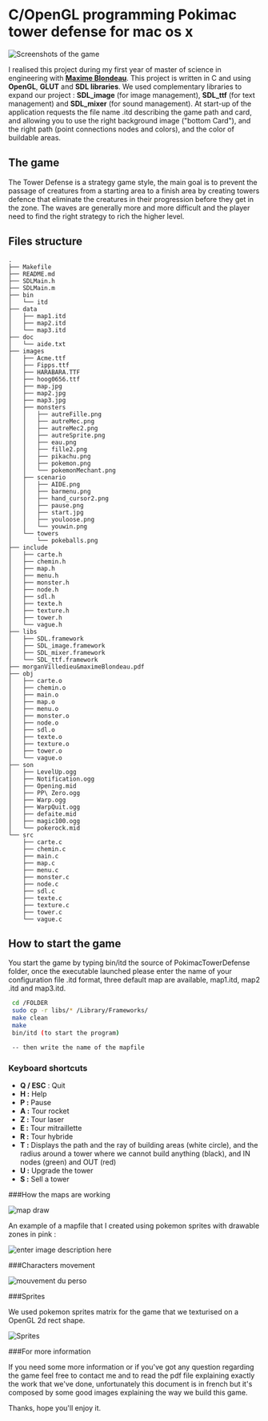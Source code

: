C/OpenGL programming Pokimac tower defense for mac os x
===================

![Screenshots of the game](http://s24.postimg.org/4h1r6hg39/example.jpg)


I realised this project during my first year of master of science in engineering with **[Maxime Blondeau](http://maximeblondeau.com/)**. This project is written in C and using **OpenGL**, **GLUT** and **SDL libraries**. We used complementary libraries to expand our project : **SDL_image** (for image management), **SDL_ttf** (for text management) and **SDL_mixer** (for sound management). At start-up of the application requests the file name .itd describing the game path and card, and allowing you to use the right background image ("bottom Card"), and the right path (point connections nodes and colors), and the color of buildable areas.



The game
-------------

The Tower Defense is a strategy game style, the main goal is to prevent the passage of creatures from a starting area to a finish area by creating towers defence that eliminate the creatures in their progression before they get in the zone. The waves are generally more and more difficult and the player need to find the right strategy to rich the higher level.




Files structure
-------------------

```
.
├── Makefile
├── README.md
├── SDLMain.h
├── SDLMain.m
├── bin
│   └── itd
├── data
│   ├── map1.itd
│   ├── map2.itd
│   └── map3.itd
├── doc
│   └── aide.txt
├── images
│   ├── Acme.ttf
│   ├── Fipps.ttf
│   ├── HARABARA.TTF
│   ├── hoog0656.ttf
│   ├── map.jpg
│   ├── map2.jpg
│   ├── map3.jpg
│   ├── monsters
│   │   ├── autreFille.png
│   │   ├── autreMec.png
│   │   ├── autreMec2.png
│   │   ├── autreSprite.png
│   │   ├── eau.png
│   │   ├── fille2.png
│   │   ├── pikachu.png
│   │   ├── pokemon.png
│   │   └── pokemonMechant.png
│   ├── scenario
│   │   ├── AIDE.png
│   │   ├── barmenu.png
│   │   ├── hand_cursor2.png
│   │   ├── pause.png
│   │   ├── start.jpg
│   │   ├── youloose.png
│   │   └── youwin.png
│   └── towers
│       └── pokeballs.png
├── include
│   ├── carte.h
│   ├── chemin.h
│   ├── map.h
│   ├── menu.h
│   ├── monster.h
│   ├── node.h
│   ├── sdl.h
│   ├── texte.h
│   ├── texture.h
│   ├── tower.h
│   └── vague.h
├── libs
│   ├── SDL.framework
│   ├── SDL_image.framework
│   ├── SDL_mixer.framework
│   └── SDL_ttf.framework
├── morganVilledieu&maximeBlondeau.pdf
├── obj
│   ├── carte.o
│   ├── chemin.o
│   ├── main.o
│   ├── map.o
│   ├── menu.o
│   ├── monster.o
│   ├── node.o
│   ├── sdl.o
│   ├── texte.o
│   ├── texture.o
│   ├── tower.o
│   └── vague.o
├── son
│   ├── LevelUp.ogg
│   ├── Notification.ogg
│   ├── Opening.mid
│   ├── PP\ Zero.ogg
│   ├── Warp.ogg
│   ├── WarpQuit.ogg
│   ├── defaite.mid
│   ├── magic100.ogg
│   └── pokerock.mid
└── src
    ├── carte.c
    ├── chemin.c
    ├── main.c
    ├── map.c
    ├── menu.c
    ├── monster.c
    ├── node.c
    ├── sdl.c
    ├── texte.c
    ├── texture.c
    ├── tower.c
    └── vague.c
```



How to start the game
-------------

You start the game by typing bin/itd the source of PokimacTowerDefense folder, once the executable launched please enter the name of your configuration file .itd format, three default map are available, map1.itd, map2 .itd and map3.itd.

```sh
 cd /FOLDER
 sudo cp -r libs/* /Library/Frameworks/
 make clean
 make
 bin/itd (to start the program)

 -- then write the name of the mapfile
```



### Keyboard shortcuts

 - **Q / ESC** : Quit
 -  **H :** Help
 -   **P :** Pause
 -   **A :** Tour rocket
 -    **Z :** Tour laser
 -    **E :** Tour mitraillette
 -    **R :** Tour hybride
 -    **T :** Displays the path and the ray of building areas (white circle), and the radius around a tower where we cannot build anything
   (black), and IN nodes (green) and OUT (red)
 -    **U :** Upgrade the tower
 -    **S :** Sell a tower

###How the maps are working

![map draw](http://s1.postimg.org/lahvoq5rh/Screenshot_2015_07_18_20_00_05.png)


An example of a mapfile that I created using pokemon sprites with drawable zones in pink :

![enter image description here](http://s17.postimg.org/bjjtc3gkt/map2.jpg)

###Characters movement

![mouvement du perso](http://s1.postimg.org/u446s33ce/Screenshot_2015_07_18_20_00_13.jpg)

###Sprites

We used pokemon sprites matrix for the game that we texturised on a OpenGL 2d rect shape.

![Sprites](http://s4.postimg.org/ndxbu3gul/pikachu.png)

###For more information

If you need some more information or if you've got any question regarding the game feel free to contact me and to read the pdf file explaining exactly the work that we've done, unfortunately this document is in french but it's composed by some good images explaining the way we build this game.

Thanks, hope you'll enjoy it.
